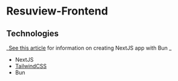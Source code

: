 # Resuview-Frontend

## Technologies

_[See this article](https://dev.to/logrocket/build-a-fast-nextjs-like-app-with-bun-29o3) for information on creating NextJS app with Bun
_

* NextJS
* [TailwindCSS](https://tailwindcss.com/docs/guides/nextjs)
* Bun
